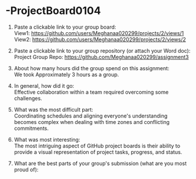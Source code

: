 # -ProjectBoard0104

1.	Paste a clickable link to your group board:  
View1:  https://github.com/users/Meghanaa020299/projects/2/views/1  
View2: https://github.com/users/Meghanaa020299/projects/2/views/2   

2.	Paste a clickable link to your group repository (or attach your Word doc):  
Project Group Repo: https://github.com/Meghanaa020299/assignment3

3.	About how many hours did the group spend on this assignment:  
We took Approximately 3 hours as a group.

4.	In general, how did it go:  
Effective collaboration within a team required overcoming some challenges.

5.	What was the most difficult part:   
Coordinating schedules and aligning everyone's understanding becomes complex when dealing with time zones and conflicting commitments.

6.	What was most interesting:  
The most intriguing aspect of GitHub project boards is their ability to provide a visual representation of project tasks, progress, and status.

7.	What are the best parts of your group's submission (what are you most proud of):
